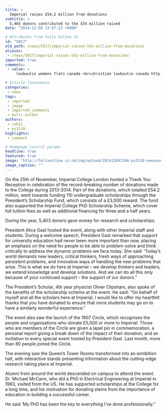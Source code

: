 ```yaml
---
title: >
  Imperial raises £54.2 million from donations
subtitle: >
  5,403 donors contributed to the £54 million raised
date: "2014-12-09 13:47:15 +0000"

# Attributes from Felix Online V1
id: "5017"
old_path: /news/5017/imperial-raises-542-million-from-donations
aliases:
 - /news/5017/imperial-raises-542-million-from-donations
imported: true
comments:
 - value: >
     louboutin womens flats canada <br>christian louboutin canada http://canadachristianlouboutinoutlet.blogspot.com/

# Article Taxonomies
categories:
 - news
tags:
 - imported
 - image
 - imported_comments
 - multi-author
authors:
 - czb11
 - ps3110
highlights:
 - comment

# Homepage control params
headline: true
featured: true
image: "http://felixonline.co.uk/img/upload/201412091346-ps3110-newseventsimages.jpg"
image_caption: ""
---
```


On the 25th of November, Imperial College London hosted a Thank You Reception in celebration of the record-breaking number of donations made to the College during 2013-2014. Part of the donations, which totalled £54.2 million, went towards funding 110 undergraduate scholarships through the President’s Scholarship Fund, which consists of a £3,000 reward. The fund also supported the Imperial College PhD Scholarship Scheme, which cover full tuition fees as well as additional financing for three and a half years.

During the year, 5,403 donors gave money for research and scholarships.

President Alice Gast hosted the event, along with other Imperial staff and students. During a welcome speech, President Gast remarked that support for university education had never been more important than now, placing an emphasis on the need for people to be able to problem-solve and think critically to address the dynamic problems we face today. She said: ‘Today’s world demands new leaders, critical thinkers, fresh ways of approaching persistent problems, and innovative ways of handling the new problems that arise. This is what we do here at Imperial – we develop thinkers and leaders, we extend knowledge and develop solutions. And we can do all this only because of your continued support – the support of our donors.”

The President’s Scholar, 4th year physicist Oliver Clipsham, also spoke of the benefits of the scholarship scheme at the event. He said: “On behalf of myself and all the scholars here at Imperial, I would like to offer my heartfelt thanks that you have donated to ensure that more students may go on to have a similarly wonderful experience.”

The event also saw the launch of the 1907 Circle, which recognises the people and organisations who donate £5,000 or more to Imperial. Those who are members of the Circle are given a lapel pin in commemoration, a personal report giving a break down of the impact of their donation, and an invitation to every special event hosted by President Gast. Last month, more than 80 people joined the Circle.

The evening saw the Queen’s Tower Rooms transformed into an exhibition hall, with interactive stands presenting information about the cutting-edge research taking place at Imperial.

Alumni from around the world descended on campus to attend the event. Dr. Michael McCann, who did a PhD in Electrical Engineering at Imperial in 1963, visited from the US. He has supported scholarships at the College for a long time, and his motivation for donating stems from the importance of education in building a successful career.

He said ‘My PhD has been the key to everything I’ve done professionally.”
